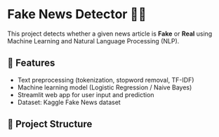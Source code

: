 # Fake News Detector 📰🤖

This project detects whether a given news article is **Fake** or **Real** using Machine Learning and Natural Language Processing (NLP).

## 🚀 Features
- Text preprocessing (tokenization, stopword removal, TF-IDF)
- Machine learning model (Logistic Regression / Naive Bayes)
- Streamlit web app for user input and prediction
- Dataset: Kaggle Fake News dataset

## 📂 Project Structure
